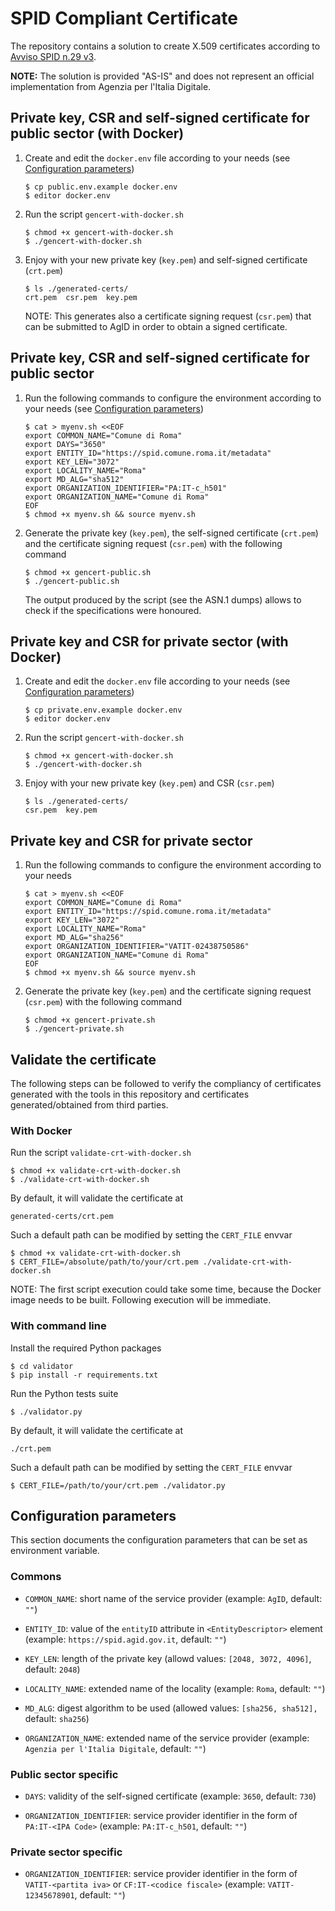 # SPID Compliant Certificate

The repository contains a solution to create X.509 certificates according to
[Avviso SPID n.29 v3](https://www.agid.gov.it/sites/default/files/repository_files/spid-avviso-n29v3-specifiche_sp_pubblici_e_privati_0.pdf).

**NOTE:** The solution is provided "AS-IS" and does not represent an official
implementation from Agenzia per l'Italia Digitale.

## Private key, CSR and self-signed certificate for public sector (with Docker)

1.  Create and edit the `docker.env` file according to your needs
    (see [Configuration parameters](#configuration-parameters))

        $ cp public.env.example docker.env
        $ editor docker.env

2.  Run the script `gencert-with-docker.sh`

        $ chmod +x gencert-with-docker.sh
        $ ./gencert-with-docker.sh

3.  Enjoy with your new private key (`key.pem`) and self-signed certificate
    (`crt.pem`)

        $ ls ./generated-certs/
        crt.pem  csr.pem  key.pem

    NOTE: This generates also a certificate signing request (`csr.pem`)
    that can be submitted to AgID in order to obtain a signed certificate.

## Private key, CSR and self-signed certificate for public sector

1.  Run the following commands to configure the environment according to your
    needs (see [Configuration parameters](#configuration-parameters))

        $ cat > myenv.sh <<EOF
        export COMMON_NAME="Comune di Roma"
        export DAYS="3650"
        export ENTITY_ID="https://spid.comune.roma.it/metadata"
        export KEY_LEN="3072"
        export LOCALITY_NAME="Roma"
        export MD_ALG="sha512"
        export ORGANIZATION_IDENTIFIER="PA:IT-c_h501"
        export ORGANIZATION_NAME="Comune di Roma"
        EOF
        $ chmod +x myenv.sh && source myenv.sh

2.  Generate the private key (`key.pem`), the self-signed certificate
    (`crt.pem`) and the certificate signing request (`csr.pem`) with the
    following command

        $ chmod +x gencert-public.sh
        $ ./gencert-public.sh

    The output produced by the script (see the ASN.1 dumps) allows to check
    if the specifications were honoured.

## Private key and CSR for private sector (with Docker)

1.  Create and edit the `docker.env` file according to your needs
    (see [Configuration parameters](#configuration-parameters))

        $ cp private.env.example docker.env
        $ editor docker.env

2.  Run the script `gencert-with-docker.sh`

        $ chmod +x gencert-with-docker.sh
        $ ./gencert-with-docker.sh

3.  Enjoy with your new private key (`key.pem`) and CSR (`csr.pem`)

        $ ls ./generated-certs/
        csr.pem  key.pem

## Private key and CSR for private sector

1.  Run the following commands to configure the environment according to your
    needs

        $ cat > myenv.sh <<EOF
        export COMMON_NAME="Comune di Roma"
        export ENTITY_ID="https://spid.comune.roma.it/metadata"
        export KEY_LEN="3072"
        export LOCALITY_NAME="Roma"
        export MD_ALG="sha256"
        export ORGANIZATION_IDENTIFIER="VATIT-02438750586"
        export ORGANIZATION_NAME="Comune di Roma"
        EOF
        $ chmod +x myenv.sh && source myenv.sh

2.  Generate the private key (`key.pem`) and the certificate signing request
    (`csr.pem`) with the following command

        $ chmod +x gencert-private.sh
        $ ./gencert-private.sh

## Validate the certificate

The following steps can be followed to verify the compliancy of certificates
generated with the tools in this repository and certificates generated/obtained
from third parties.

### With Docker

Run the script `validate-crt-with-docker.sh`

    $ chmod +x validate-crt-with-docker.sh
    $ ./validate-crt-with-docker.sh

By default, it will validate the certificate at

    generated-certs/crt.pem

Such a default path can be modified by setting the `CERT_FILE` envvar

    $ chmod +x validate-crt-with-docker.sh
    $ CERT_FILE=/absolute/path/to/your/crt.pem ./validate-crt-with-docker.sh

NOTE: The first script execution could take some time, because the Docker
image needs to be built. Following execution will be immediate.

### With command line

Install the required Python packages

    $ cd validator
    $ pip install -r requirements.txt

Run the Python tests suite

    $ ./validator.py

By default, it will validate the certificate at

    ./crt.pem

Such a default path can be modified by setting the `CERT_FILE` envvar

    $ CERT_FILE=/path/to/your/crt.pem ./validator.py

## Configuration parameters

This section documents the configuration parameters that can be set as
environment variable.

### Commons

*   `COMMON_NAME`: short name of the service provider
    (example: `AgID`, default: `""`)

*   `ENTITY_ID`: value of the `entityID` attribute in `<EntityDescriptor>`
    element
    (example: `https://spid.agid.gov.it`, default: `""`)

*   `KEY_LEN`: length of the private key
    (allowd values: `[2048, 3072, 4096]`, default: `2048`)

*   `LOCALITY_NAME`: extended name of the locality
    (example: `Roma`, default: `""`)

*   `MD_ALG`: digest algorithm to be used
    (allowed values: `[sha256, sha512], `default: `sha256`)

*   `ORGANIZATION_NAME`: extended name of the service provider
    (example: `Agenzia per l'Italia Digitale`, default: `""`)

### Public sector specific

*   `DAYS`: validity of the self-signed certificate
    (example: `3650`, default: `730`)

*   `ORGANIZATION_IDENTIFIER`: service provider identifier in the form of
    `PA:IT-<IPA Code>`
    (example: `PA:IT-c_h501`, default: `""`)

### Private sector specific

*   `ORGANIZATION_IDENTIFIER`: service provider identifier in the form of
    `VATIT-<partita iva>` or `CF:IT-<codice fiscale>`
    (example: `VATIT-12345678901`, default: `""`)
